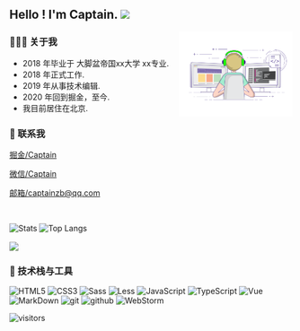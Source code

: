 <h2> Hello ! I'm Captain. <img src="https://images.weserv.nl/?url=https://i0.hdslb.com/bfs/article/ff0c0bdc7abf6ab23b4a80bb6ba98b7d34bbdc10.gif" width="25"></h2>

<img align="right" alt="GIF" src="https://raw.githubusercontent.com/devSouvik/devSouvik/master/gif3.gif" width="40%"/>

<h3> 👨🏻‍💻 关于我 </h3>

- 2018 年毕业于 大脚盆帝国xx大学 xx专业.
- 2018 年正式工作.
- 2019 年从事技术编辑.
- 2020 年回到掘金，至今.
- 我目前居住在北京.

<h3> 💬 联系我</h3>

[掘金/Captain](https://juejin.cn/user/3052665287739005)

[微信/Captain](https://juejin.cn/user/3052665287739005)

[邮箱/captainzb@qq.com](mailto:captainzb@qq.com)

<p align="left">
<img src="https://stats.justsong.cn/api/juejin?id=3052665287739005&theme=dark" alt="" width="48%" />

<img src="https://stats.justsong.cn/api/github?username=captainfod&theme=dark" alt="" width="48%" />
</p>

<p align="left">
<img src="https://github-readme-stats.vercel.app/api?username=captainfod&theme=radical&show_icons=true&include_all_commits=true" alt="Stats" width="54%" />

<img src="https://github-readme-stats.vercel.app/api/top-langs/?username=captainfod&layout=compact&theme=radical" alt="Top Langs" width="44%" />
</p>

<!-- GitHub奖杯🏆 -->
<a href="#gh-light-mode-only"><img align="center" src="https://github-profile-trophy.vercel.app/?username=captainfod&row=1&column=6&no-bg=true" /></a>

<h3> 🔧 技术栈与工具</h3>

![HTML5](https://img.shields.io/badge/html%205-grey?style=for-the-badge&logo=html5&logoColor=white&labelColor=8E2DE2) 
![CSS3](https://img.shields.io/badge/css%203-grey?style=for-the-badge&logo=css3&logoColor=white&labelColor=8E2DE2) 
![Sass](https://img.shields.io/badge/sass-grey?style=for-the-badge&logo=sass&logoColor=white&labelColor=8E2DE2) 
![Less](https://img.shields.io/badge/less-grey?style=for-the-badge&logo=less&logoColor=white&labelColor=8E2DE2) 
![JavaScript](https://img.shields.io/badge/-JavaScript-grey?style=for-the-badge&logo=javascript&logoColor=white&labelColor=8E2DE2) 
![TypeScript](https://img.shields.io/badge/-TypeScript-grey?style=for-the-badge&logo=typescript&logoColor=white&labelColor=8E2DE2) 
![Vue](https://img.shields.io/badge/vue-grey?style=for-the-badge&logo=vue&logoColor=white&labelColor=8E2DE2) 
<br>
![MarkDown](https://img.shields.io/badge/-Markdown-grey?style=for-the-badge&logo=Markdown&logoColor=white&labelColor=8E2DE2) 
![git](https://img.shields.io/badge/-git-grey?style=for-the-badge&logo=git&logoColor=white&labelColor=8E2DE2) 
![github](https://img.shields.io/badge/-github-grey?style=for-the-badge&logo=github&logoColor=white&labelColor=8E2DE2) 
![WebStorm](https://img.shields.io/badge/-WebStorm-grey?style=for-the-badge&logo=WebStorm&logoColor=white&labelColor=8E2DE2) 


<p align="left">
<img src="https://visitor-badge.laobi.icu/badge?page_id=captainfod" alt="visitors"/>
</p>


